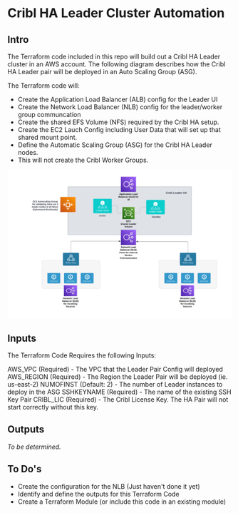 # Cribl HA Leader Cluster Automation

## Intro
The Terraform code included in this repo will build out a Cribl HA Leader cluster in an AWS account.
The following diagram describes how the Cribl HA Leader pair will be deployed in an Auto Scaling Group (ASG).

The Terraform code will:
 - Create the Application Load Balancer (ALB) config for the Leader UI
 - Create the Network Load Balancer (NLB) config for the leader/worker group communcation 
 - Create the shared EFS Volume (NFS) required by the Cribl HA setup.
 - Create the EC2 Lauch Config including User Data that will set up that shared mount point.
 - Define the Automatic Scaling Group (ASG) for the Cribl HA Leader nodes.
 - This will not create the Cribl Worker Groups.

![HA Leader Diagram](images/CriblLeaderHAonAWS.jpg)


## Inputs 
The Terraform Code Requires the following Inputs:

AWS_VPC (Required) - The VPC that the Leader Pair Config will deployed
AWS_REGION (Required) - The Region the Leader Pair will be deployed (ie. us-east-2)
NUMOFINST (Default: 2) - The number of Leader instances to deploy in the ASG
SSHKEYNAME (Required) - The name of the existing SSH Key Pair
CRIBL_LIC (Required) - The Cribl License Key. The HA Pair will not start correctly without this key.


## Outputs

*To be determined.*


## To Do's

 - Create the configuration for the NLB (Just haven't done it yet)
 - Identify and define the outputs for this Terraform Code
 - Create a Terraform Module (or include this code in an existing module)
